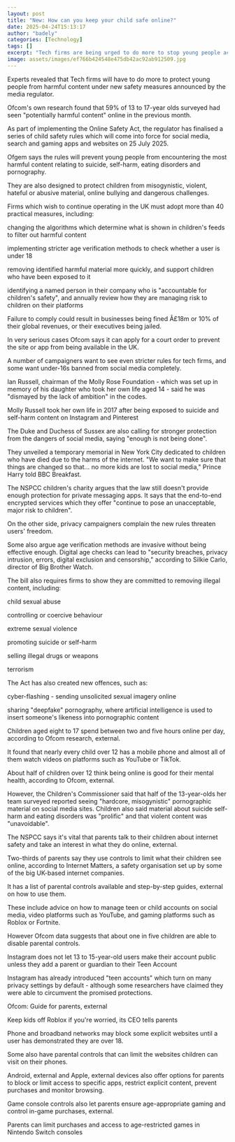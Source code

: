 ```yaml
---
layout: post
title: "New: How can you keep your child safe online?"
date: 2025-04-24T15:13:17
author: "badely"
categories: [Technology]
tags: []
excerpt: "Tech firms are being urged to do more to stop young people accessing unsuitable material."
image: assets/images/ef766b424548e475db42ac92ab912509.jpg
---
```


Experts revealed that Tech firms will have to do more to protect young people from harmful content under new safety measures announced by the media regulator. 

Ofcom's own research found that 59% of 13 to 17-year olds surveyed had seen "potentially harmful content" online in the previous month. 

As part of implementing the Online Safety Act, the regulator has finalised a series of child safety rules which will come into force for social media, search and gaming apps and websites on 25 July 2025. 

Ofgem says the rules will prevent young people from encountering the most harmful content relating to suicide, self-harm, eating disorders and pornography. 

They are also designed to protect children from misogynistic, violent, hateful or abusive material, online bullying and dangerous challenges.

Firms which wish to continue operating in the UK must adopt more than 40 practical measures, including:

changing the algorithms which determine what is shown in children's feeds to filter out harmful content

implementing stricter age verification methods to check whether a user is under 18

removing identified harmful material more quickly, and support children who have been exposed to it 

identifying a named person in their company who is "accountable for children's safety", and annually review how they are managing risk to children on their platforms

Failure to comply could result in businesses being fined Â£18m or 10% of their global revenues, or their executives being jailed. 

In very serious cases Ofcom says it can apply for a court order to prevent the site or app from being available in the UK.

A number of campaigners want to see even stricter rules for tech firms, and some want under-16s banned from social media completely. 

Ian Russell, chairman of the Molly Rose Foundation - which was set up in memory of his daughter who took her own life aged 14 - said he was "dismayed by the lack of ambition" in the codes.

Molly Russell took her own life in 2017 after being exposed to suicide and self-harm content on Instagram and Pinterest

The Duke and Duchess of Sussex are also calling for stronger protection from the dangers of social media, saying "enough is not being done".

They unveiled a temporary memorial in New York City dedicated to children who have died due to the harms of the internet. "We want to make sure that things are changed so that... no more kids are lost to social media," Prince Harry told BBC Breakfast. 

The NSPCC children's charity argues that the law still doesn't provide enough protection for private messaging apps. It says that the end-to-end encrypted services which they offer "continue to pose an unacceptable, major risk to children".

On the other side, privacy campaigners complain the new rules threaten users' freedom. 

Some also argue age verification methods are invasive without being effective enough. Digital age checks can lead to "security breaches, privacy intrusion, errors, digital exclusion and censorship," according to Silkie Carlo, director of Big Brother Watch.

The bill also requires firms to show they are committed to removing illegal content, including:

child sexual abuse

controlling or coercive behaviour

extreme sexual violence

promoting suicide or self-harm

selling illegal drugs or weapons

terrorism

The Act has also created new offences, such as:

cyber-flashing - sending unsolicited sexual imagery online 

sharing "deepfake" pornography, where artificial intelligence is used to insert someone's likeness into pornographic content

Children aged eight to 17 spend between two and five hours online per day, according to Ofcom research, external. 

It found that nearly every child over 12 has a mobile phone and almost all of them watch videos on platforms such as YouTube or TikTok.

About half of children over 12 think being online is good for their mental health, according to Ofcom, external.

However, the Children's Commissioner said that half of the 13-year-olds her team surveyed reported seeing "hardcore, misogynistic" pornographic material on social media sites. Children also said material about suicide self-harm and eating disorders was "prolific" and that violent content was "unavoidable".

The NSPCC says it's vital that parents talk to their children about internet safety and take an interest in what they do online, external. 

Two-thirds of parents say they use controls to limit what their children see online, according to Internet Matters, a safety organisation set up by some of the big UK-based internet companies.

It has a list of parental controls available and step-by-step guides, external on how to use them.

These include advice on how to manage teen or child accounts on social media, video platforms such as YouTube, and gaming platforms such as Roblox or Fortnite. 

However Ofcom data suggests that about one in five children are able to disable parental controls.

Instagram does not let 13 to 15-year-old users make their account public unless they add a parent or guardian to their Teen Account

Instagram has already introduced "teen accounts" which turn on many privacy settings by default - although some researchers have claimed they were able to circumvent the promised protections. 

Ofcom: Guide for parents, external

Keep kids off Roblox if you're worried, its CEO tells parents

Phone and broadband networks may block some explicit websites until a user has demonstrated they are over 18. 

Some also have parental controls that can limit the websites children can visit on their phones.

Android, external and Apple, external devices also offer options for parents to block or limit access to specific apps, restrict explicit content, prevent purchases and monitor browsing.

Game console controls also let parents ensure age-appropriate gaming and control in-game purchases, external.

Parents can limit purchases and access to age-restricted games in Nintendo Switch consoles

